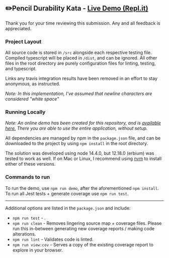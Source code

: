 ## ✏️Pencil Durability Kata - [Live Demo (Repl.it)](https://pencil-kata.bmitchinson.repl.run)

Thank you for your time reviewing this submission. Any and all feedback is
appreciated.

### Project Layout

All source code is stored in `/src` alongside each respective testing file.
Compiled typescript will be placed in `/dist`, and can be ignored. All other
files in the root directory are purely configuration files for linting,
testing, and typescript.

Links any travis integration results have been removed in an effort
to stay anonymous, as instructed.

_Note: In this implementation, I've assumed that newline characters are considered "white space"_

### Running Locally

_Note: An online demo has been created for this repository, and is [available here.](https://pencil-kata.bmitchinson.repl.run) There you are able to use the entire application, without setup._

All dependencies are managed by npm in the `package.json` file, and can be
downloaded to the project by using `npm install` in the root directory.

The solution was developed using node 14.4.0, but 12.18.0 (erbium)
was tested to work as well. If on Mac or Linux, I recommend using
[nvm](https://github.com/nvm-sh/nvm) to install either of these versions.

### Commands to run

To run the demo, use `npm run demo`, after the aforementioned `npm install`.
To run all Jest tests + generate coverage use `npm run test`.

---

Additional options are listed in the `package.json` and include:

-   `npm run test` - .
-   `npm run clean` - Removes lingering source map + coverage files. Please run
    this in-between generating new coverage reports / making code alterations.
-   `npm run lint` - Validates code is linted.
-   `npm run view:cov` - Serves a copy of the existing coverage report to explore in your browser.
